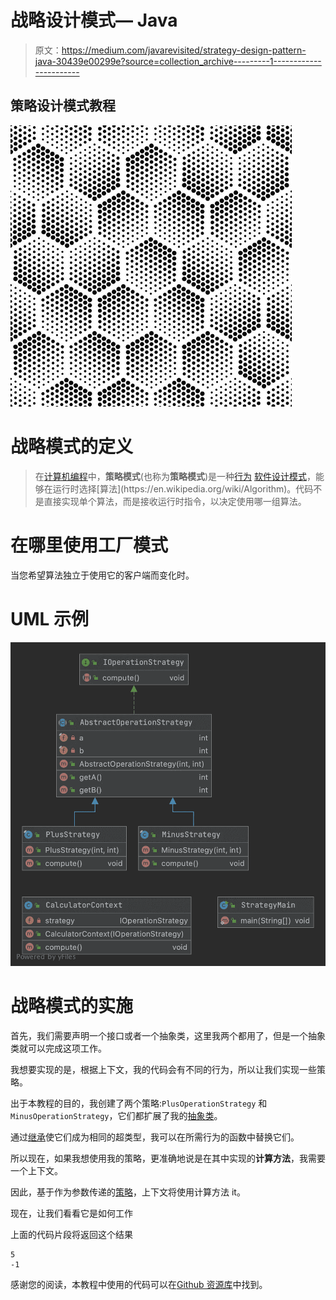 # 战略设计模式— Java

> 原文：<https://medium.com/javarevisited/strategy-design-pattern-java-30439e00299e?source=collection_archive---------1----------------------->

## 策略设计模式教程

![](img/29cf0cde84adf9b12c3bf45189d34c81.png)

# 战略模式的定义

> 在[计算机编程](https://en.wikipedia.org/wiki/Computer_programming)中，**策略模式**(也称为**策略模式**)是一种[行为](https://en.wikipedia.org/wiki/Behavioral_design_pattern) [软件设计模式](https://en.wikipedia.org/wiki/Design_pattern_(computer_science))，能够在运行时选择[算法](https://en.wikipedia.org/wiki/Algorithm)。代码不是直接实现单个算法，而是接收运行时指令，以决定使用哪一组算法。

# 在哪里使用工厂模式

当您希望算法独立于使用它的客户端而变化时。

# UML 示例

[![](img/dbea21c8e95f64abc4a8f28a154fa109.png)](https://javarevisited.blogspot.com/2015/07/strategy-design-pattern-and-open-closed-principle-java-example.html)

# 战略模式的实施

首先，我们需要声明一个接口或者一个抽象类，这里我两个都用了，但是一个抽象类就可以完成这项工作。

我想要实现的是，根据上下文，我的代码会有不同的行为，所以让我们实现一些策略。

出于本教程的目的，我创建了两个策略:`PlusOperationStrategy` 和`MinusOperationStrategy`，它们都扩展了我的[抽象类](https://javarevisited.blogspot.com/2010/10/abstraction-in-java.html#axzz6oOeSmpNw)。

通过[继承](https://javarevisited.blogspot.com/2012/10/what-is-inheritance-in-java-and-oops-programming.html)使它们成为相同的超类型，我可以在所需行为的函数中替换它们。

所以现在，如果我想使用我的策略，更准确地说是在其中实现的**计算方法**，我需要一个上下文。

因此，基于作为参数传递的[策略](https://www.java67.com/2014/12/strategy-pattern-in-java-with-example.html)，上下文将使用计算方法 it。

现在，让我们看看它是如何工作

上面的代码片段将返回这个结果

```
5
-1
```

感谢您的阅读，本教程中使用的代码可以在[Github 资源库](https://github.com/ErwanLT/designPattern)中找到。